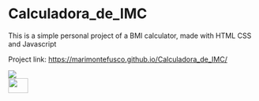 # Calculadora_de_IMC
This is a simple personal project of a BMI calculator, made with HTML CSS and Javascript


Project link: https://marimontefusco.github.io/Calculadora_de_IMC/

<div>
  <img src="https://marimontefusco.github.io/Calculadora_de_IMC/" />
</div>  

<div>
  <a href="http://https://github.com/marimontefusco/">
  <img height="30" width="40" src="https://marimontefusco.github.io/Calculadora_de_IMC/" >
</div>


